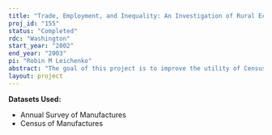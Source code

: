 ```yaml
---
title: "Trade, Employment, and Inequality: An Investigation of Rural Economic Change"
proj_id: "155"
status: "Completed"
rdc: "Washington"
start_year: "2002"
end_year: "2003"
pi: "Robin M Leichenko"
abstract: "The goal of this project is to improve the utility of Census Bureau data by providing new measures of the impacts of U.S. international manufacturing trade on employment, wages, and income inequality in rural (nonmetro) counties of the United States. The project involves two components: 1) regression analysis of the employment impacts of international trade on rural counties and 2) regression analysis of the impacts of international trade on wages and income inequality within and across rural counties. The project will utilize 4-digit industrial shipment and foreign export shipment data from the Longitudinal Research Database (LRD). The LRD data will be aggregated to the county-level and will be linked with 4-digit international import and export data and exchange rate data to create a unique, county-level, international export and import exchange rate dataset. This new dataset will be used to estimate via regression modeling the county-level employment, income and wage effects of changing patterns of international trade between 1972 and 1997. The employment and wage models will also utilize LRD data on average, production, and nonproduction worker manufacturing employment wages. Other data for the project will come from publicly available sources including the Regional Economic Information Systems (REIS) data series and the Census of Population. Improved understanding of the quality of census data will be accomplished through analysis of the 1997 export estimates. These estimates, which have not yet been evaluated in comparison to prior census years, will be compared to export measures in the 1987 and 1992 Economic Censuses. Enhancement of the data collected in the Economic Census will be accomplished through development of a new dataset that relates international trade patterns to rural manufacturing."
layout: project
---
```


**Datasets Used:**

  - Annual Survey of Manufactures 
  - Census of Manufactures 

